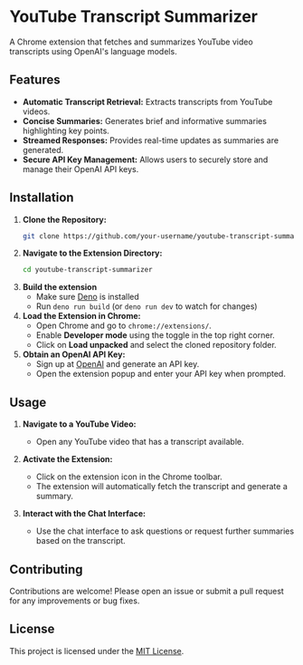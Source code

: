 # YouTube Transcript Summarizer

A Chrome extension that fetches and summarizes YouTube video transcripts using OpenAI's language models.

## Features

- **Automatic Transcript Retrieval:** Extracts transcripts from YouTube videos.
- **Concise Summaries:** Generates brief and informative summaries highlighting key points.
- **Streamed Responses:** Provides real-time updates as summaries are generated.
- **Secure API Key Management:** Allows users to securely store and manage their OpenAI API keys.

## Installation

1. **Clone the Repository:**
   ```bash
   git clone https://github.com/your-username/youtube-transcript-summarizer.git
   ```
2. **Navigate to the Extension Directory:**
   ```bash
   cd youtube-transcript-summarizer
   ```
3. **Build the extension**
   - Make sure [Deno](https://deno.land/) is installed
   - Run `deno run build` (or `deno run dev` to watch for changes)
4. **Load the Extension in Chrome:**
   - Open Chrome and go to `chrome://extensions/`.
   - Enable **Developer mode** using the toggle in the top right corner.
   - Click on **Load unpacked** and select the cloned repository folder.
5. **Obtain an OpenAI API Key:**
   - Sign up at [OpenAI](https://openai.com/) and generate an API key.
   - Open the extension popup and enter your API key when prompted.

## Usage

1. **Navigate to a YouTube Video:**

   - Open any YouTube video that has a transcript available.

2. **Activate the Extension:**

   - Click on the extension icon in the Chrome toolbar.
   - The extension will automatically fetch the transcript and generate a summary.

3. **Interact with the Chat Interface:**
   - Use the chat interface to ask questions or request further summaries based on the transcript.

## Contributing

Contributions are welcome! Please open an issue or submit a pull request for any improvements or bug fixes.

## License

This project is licensed under the [MIT License](LICENSE).
